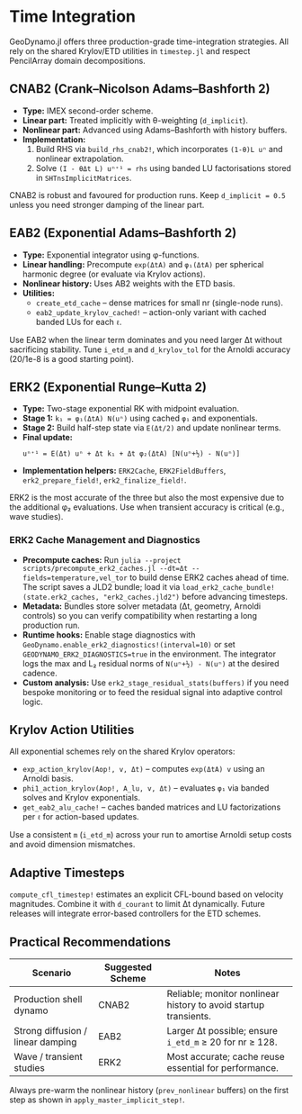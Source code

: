 # Time Integration

GeoDynamo.jl offers three production-grade time-integration strategies. All rely on the shared Krylov/ETD utilities in `timestep.jl` and respect PencilArray domain decompositions.

## CNAB2 (Crank–Nicolson Adams–Bashforth 2)

- **Type:** IMEX second-order scheme.
- **Linear part:** Treated implicitly with θ-weighting (`d_implicit`).
- **Nonlinear part:** Advanced using Adams–Bashforth with history buffers.
- **Implementation:**
  1. Build RHS via `build_rhs_cnab2!`, which incorporates `(1-θ)L uⁿ` and nonlinear extrapolation.
  2. Solve `(I - θΔt L) uⁿ⁺¹ = rhs` using banded LU factorisations stored in `SHTnsImplicitMatrices`.

CNAB2 is robust and favoured for production runs. Keep `d_implicit = 0.5` unless you need stronger damping of the linear part.

## EAB2 (Exponential Adams–Bashforth 2)

- **Type:** Exponential integrator using φ-functions.
- **Linear handling:** Precompute `exp(ΔtA)` and `φ₁(ΔtA)` per spherical harmonic degree (or evaluate via Krylov actions).
- **Nonlinear history:** Uses AB2 weights with the ETD basis.
- **Utilities:**
  - `create_etd_cache` – dense matrices for small nr (single-node runs).
  - `eab2_update_krylov_cached!` – action-only variant with cached banded LUs for each `ℓ`.

Use EAB2 when the linear term dominates and you need larger Δt without sacrificing stability. Tune `i_etd_m` and `d_krylov_tol` for the Arnoldi accuracy (20/1e-8 is a good starting point).

## ERK2 (Exponential Runge–Kutta 2)

- **Type:** Two-stage exponential RK with midpoint evaluation.
- **Stage 1:** `k₁ = φ₁(ΔtA) N(uⁿ)` using cached `φ₁` and exponentials.
- **Stage 2:** Build half-step state via `E(Δt/2)` and update nonlinear terms.
- **Final update:**
  ```
  uⁿ⁺¹ = E(Δt) uⁿ + Δt k₁ + Δt φ₂(ΔtA) [N(uⁿ+½) - N(uⁿ)]
  ```
- **Implementation helpers:** `ERK2Cache`, `ERK2FieldBuffers`, `erk2_prepare_field!`, `erk2_finalize_field!`.

ERK2 is the most accurate of the three but also the most expensive due to the additional φ₂ evaluations. Use when transient accuracy is critical (e.g., wave studies).

### ERK2 Cache Management and Diagnostics

- **Precompute caches:** Run `julia --project scripts/precompute_erk2_caches.jl --dt=Δt --fields=temperature,vel_tor` to build dense ERK2 caches ahead of time. The script saves a JLD2 bundle; load it via `load_erk2_cache_bundle!(state.erk2_caches, "erk2_caches.jld2")` before advancing timesteps.
- **Metadata:** Bundles store solver metadata (Δt, geometry, Arnoldi controls) so you can verify compatibility when restarting a long production run.
- **Runtime hooks:** Enable stage diagnostics with `GeoDynamo.enable_erk2_diagnostics!(interval=10)` or set `GEODYNAMO_ERK2_DIAGNOSTICS=true` in the environment. The integrator logs the max and L₂ residual norms of `N(uⁿ+½) - N(uⁿ)` at the desired cadence.
- **Custom analysis:** Use `erk2_stage_residual_stats(buffers)` if you need bespoke monitoring or to feed the residual signal into adaptive control logic.

## Krylov Action Utilities

All exponential schemes rely on the shared Krylov operators:

- `exp_action_krylov(Aop!, v, Δt)` – computes `exp(ΔtA) v` using an Arnoldi basis.
- `phi1_action_krylov(Aop!, A_lu, v, Δt)` – evaluates `φ₁` via banded solves and Krylov exponentials.
- `get_eab2_alu_cache!` – caches banded matrices and LU factorizations per `ℓ` for action-based updates.

Use a consistent `m` (`i_etd_m`) across your run to amortise Arnoldi setup costs and avoid dimension mismatches.

## Adaptive Timesteps

`compute_cfl_timestep!` estimates an explicit CFL-bound based on velocity magnitudes. Combine it with `d_courant` to limit Δt dynamically. Future releases will integrate error-based controllers for the ETD schemes.

## Practical Recommendations

| Scenario | Suggested Scheme | Notes |
| --- | --- | --- |
| Production shell dynamo | CNAB2 | Reliable; monitor nonlinear history to avoid startup transients. |
| Strong diffusion / linear damping | EAB2 | Larger Δt possible; ensure `i_etd_m` ≥ 20 for nr ≥ 128. |
| Wave / transient studies | ERK2 | Most accurate; cache reuse essential for performance. |

Always pre-warm the nonlinear history (`prev_nonlinear` buffers) on the first step as shown in `apply_master_implicit_step!`.
